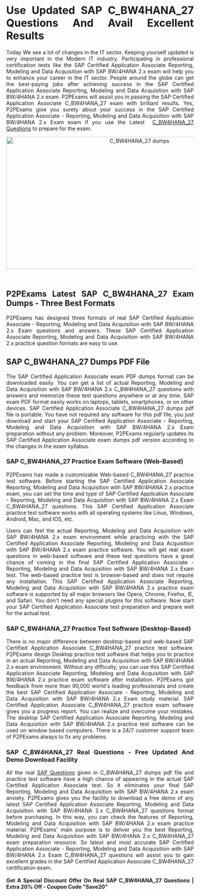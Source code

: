 <h1 style="text-align: justify;"><strong>Use Updated SAP C_BW4HANA_27 Questions And Avail Excellent Results</strong></h1>

<p style="text-align: justify;">Today We see a lot of changes in the IT sector. Keeping yourself updated is very important in the Modern IT industry. Participating in professional certification tests like the SAP Certified Application Associate Reporting, Modeling and Data Acquisition with SAP BW/4HANA 2.x exam will help you to enhance your career in the IT sector. People around the globe can get the best-paying jobs after achieving success in the SAP Certified Application Associate Reporting, Modeling and Data Acquisition with SAP BW/4HANA 2.x exam. P2PExams will assist&nbsp;you in passing the SAP Certified Application Associate C_BW4HANA_27 exam with brilliant results.&nbsp;Yes, P2PExams give you surety about your success in the SAP Certified Application Associate - Reporting, Modeling and Data Acquisition with SAP BW/4HANA 2.x Exam&nbsp;exam if you use the Latest&nbsp; <a href="https://www.p2pexams.com/sap/pdf/c-bw4hana-27">C_BW4HANA_27 Questions</a> to prepare for the exam.&nbsp;</p>

<p style="text-align: center;"><a href="https://www.p2pexams.com/products/c-bw4hana-27"><img alt="C_BW4HANA_27 dumps " src="https://i.ibb.co/hD4gsPW/p2p1.jpg" style="width: 700px; height: 354px;" /></a></p>

<h2 style="text-align: justify;"><br />
<strong>P2PExams Latest&nbsp;SAP C_BW4HANA_27 Exam Dumps - Three Best Formats</strong></h2>

<p style="text-align: justify;">P2PExams has designed three formats of real SAP Certified Application Associate - Reporting, Modeling and Data Acquisition with SAP BW/4HANA 2.x Exam&nbsp;questions&nbsp;and answers. These SAP Certified Application Associate Reporting, Modeling and Data Acquisition with SAP BW/4HANA 2.x practice question formats are easy to use.</p>

<h2 style="text-align: justify;"><strong>SAP C_BW4HANA_27 Dumps PDF File</strong></h2>

<p style="text-align: justify;">The SAP Certified Application Associate exam PDF dumps format can be downloaded easily. You can get a list of actual Reporting, Modeling and Data Acquisition with SAP BW/4HANA 2.x C_BW4HANA_27 questions with answers and memorize these test questions anywhere or at any time. SAP exam PDF format easily works on&nbsp;laptops, tablets, smartphones, or on&nbsp;other devices. SAP Certified Application Associate&nbsp;C_BW4HANA_27 dumps pdf file is portable. You have not required any software for this pdf file, you just download and&nbsp;start&nbsp;your SAP Certified Application Associate - Reporting, Modeling and Data Acquisition with SAP BW/4HANA 2.x Exam preparation&nbsp;without any problem.&nbsp;Moreover, P2PExams regularly updates its SAP Certified Application Associate exam dumps pdf version&nbsp;according to the changes in the exam syllabus.</p>

<h3 style="text-align: justify;"><strong>SAP C_BW4HANA_27 Practice Exam Software (Web-Based)</strong></h3>

<p style="text-align: justify;">P2PExams has made a customizable Web-based C_BW4HANA_27 practice test software. Before starting&nbsp;the SAP Certified Application Associate Reporting, Modeling and Data Acquisition with SAP BW/4HANA 2.x practice exam, you can set the time and type of SAP Certified Application Associate - Reporting, Modeling and Data Acquisition with SAP BW/4HANA 2.x Exam C_BW4HANA_27 questions. This SAP Certified Application Associate practice test software&nbsp;works with all operating systems like Linux, Windows, Android, Mac, and&nbsp;IOS, etc.</p>

<p style="text-align: justify;">Users can feel the actual Reporting, Modeling and Data Acquisition with SAP BW/4HANA 2.x exam environment while practicing with the SAP Certified Application Associate Reporting, Modeling and Data Acquisition with SAP BW/4HANA 2.x exam practice software. You will get real exam questions in web-based software and these test questions have a great chance of coming in the final SAP Certified Application Associate - Reporting, Modeling and Data Acquisition with SAP BW/4HANA 2.x Exam test. The web-based practice test is browser-based and does not require any installation. This SAP Certified Application Associate Reporting, Modeling and Data Acquisition with SAP BW/4HANA 2.x practice exam software is supported by all major browsers like Opera, Chrome, Firefox, IE, and Safari. You don&#39;t need any special plugins for&nbsp;this software. Now start your SAP Certified Application Associate test preparation and prepare well for the actual test.</p>

<h3 style="text-align: justify;"><strong>SAP C_BW4HANA_27 Practice Test Software (Desktop-Based)</strong></h3>

<p style="text-align: justify;">There is no major difference between desktop-based and web-based SAP Certified Application Associate C_BW4HANA_27 practice test software. P2PExams design Desktop practice test software that helps you to practice in an actual Reporting, Modeling and Data Acquisition with SAP BW/4HANA 2.x exam environment. Without any difficulty, you can use this SAP Certified Application Associate Reporting, Modeling and Data Acquisition with SAP BW/4HANA 2.x practice exam software after installation. P2PExams got feedback from more than 90,000 world&#39;s leading professionals and create the best SAP Certified Application Associate - Reporting, Modeling and Data Acquisition with SAP BW/4HANA 2.x Exam study&nbsp;material.&nbsp;SAP Certified Application Associate C_BW4HANA_27 practice exam software gives you a progress report. You can realize and overcome your mistakes. The desktop SAP Certified Application Associate Reporting, Modeling and Data Acquisition with SAP BW/4HANA 2.x&nbsp;practice test software can be used on window&nbsp;based computers. There is a 24/7 customer support team of P2PExams always to fix any problems.</p>

<h3 style="text-align: justify;"><strong>SAP C_BW4HANA_27 Real Questions - Free Updated And Demo Download Facility</strong></h3>

<p style="text-align: justify;">All the real <a href="https://www.p2pexams.com/sap">SAP&nbsp;Questions</a> given in C_BW4HANA_27 dumps pdf file and practice test software have a high chance of appearing in the actual SAP Certified Application Associate test. So it eliminates your final SAP Reporting, Modeling and Data Acquisition with SAP BW/4HANA 2.x exam anxiety. P2PExams gives you the facility to download a free demo of any latest&nbsp;SAP Certified Application Associate Reporting, Modeling and Data Acquisition with SAP BW/4HANA 2.x C_BW4HANA_27 questions format before purchasing. In this way, you can check the features of Reporting, Modeling and Data Acquisition with SAP BW/4HANA 2.x exam practice material. P2PExams&#39; main purpose is to deliver you the best Reporting, Modeling and Data Acquisition with SAP BW/4HANA 2.x C_BW4HANA_27 exam preparation resource.&nbsp;So latest and most accurate SAP Certified Application Associate - Reporting, Modeling and Data Acquisition with SAP BW/4HANA 2.x Exam C_BW4HANA_27 questions will assist you to gain excellent grades in the SAP Certified Application Associate C_BW4HANA_27 certification exam.<br />
<br />
<strong>Get A Special Discount Offer On Real SAP C_BW4HANA_27 Questions | Extra 20% Off - Coupon Code &quot;Save20&quot;</strong></p>
